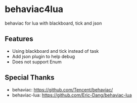# behaviac4lua

behaviac for lua with blackboard, tick and json

## Features

- Using blackboard and tick instead of task
- Add json plugin to help debug
- Does not support Enum

## Special Thanks

- behaviac: https://github.com/Tencent/behaviac/
- behaviac-lua: https://github.com/Eric-Dang/behaviac-lua